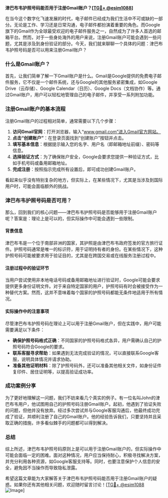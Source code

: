 **津巴布韦护照号码能否用于注册Gmail账户？[[TG💪+ @esim1088](https://t.me/s/esim1088)]**

在当今这个数字化飞速发展的时代，电子邮件已经成为我们生活中不可或缺的一部分。无论是工作、学习还是日常沟通，电子邮件都扮演着重要的角色。而Google旗下的Gmail作为全球最受欢迎的电子邮件服务之一，自然成为了许多人首选的邮箱平台。然而，对于一些身处海外的用户来说，注册Gmail账户可能会遇到一些问题，尤其是涉及到身份验证的部分。今天，我们就来聊聊一个具体的问题：津巴布韦护照号码是否可以用来注册Gmail账户？

### 什么是Gmail账户？

首先，让我们简单了解一下Gmail账户是什么。Gmail是Google提供的免费电子邮件服务，它不仅是一个邮件系统，还与Google的其他服务紧密集成，如Google Drive（云存储）、Google Calendar（日历）、Google Docs（文档协作）等。通过Gmail账户，用户可以轻松地管理自己的电子邮件，并享受一系列附加功能。

### 注册Gmail账户的基本流程

注册Gmail账户的过程相对简单，通常需要以下几个步骤：

1. **访问Gmail官网**：打开浏览器，输入“www.gmail.com”进入Gmail官方网站。
2. **点击“创建账户”**：在登录页面找到“创建账户”按钮并点击。
3. **填写基本信息**：根据提示输入您的名字、用户名（即邮箱地址前缀）、密码等信息。
4. **选择验证方式**：为了确保账户安全，Google会要求您提供一种验证方式，比如手机号码或备用邮箱地址。
5. **完成注册**：按照指示完成所有设置后，即可成功创建Gmail账户。

看起来似乎没有特别复杂的地方，但实际上，在某些情况下，尤其是当涉及到国际用户时，可能会面临额外的挑战。

### 津巴布韦护照号码是否可用？

那么，回到我们的核心问题——津巴布韦护照号码是否能够用于注册Gmail账户呢？答案是：理论上是可以的，但实际操作中可能会遇到一些限制。

#### 背景信息

津巴布韦是一个位于南部非洲的国家，其护照是由津巴布韦政府签发的官方旅行证件。护照号码通常是唯一的标识符，用于证明持有者的身份。在某些情况下，这种护照号码可能被要求用于验证目的，尤其是在跨国交易或在线服务注册过程中。

#### 注册过程中的验证环节

当用户尝试使用非本地电话号码或备用邮箱地址进行验证时，Google可能会要求提供更多身份证明文件。对于来自特定国家的用户，护照号码有时会被接受作为一种替代方案。然而，这并不意味着每个国家的护照号码都能无条件地适用于所有情况。

#### 实际操作中的注意事项

尽管津巴布韦护照号码在理论上可以用于注册Gmail账户，但在实践中，用户可能需要满足以下条件：

- **确保护照号码格式正确**：不同国家的护照号码格式各异，用户需确认自己的护照号码符合Google的要求。
- **联系客服寻求帮助**：如果遇到无法完成验证的情况，可以直接联系Google客服，说明具体情况并请求协助。
- **准备其他证明材料**：除了护照号码外，还可以准备其他相关文件，如身份证件复印件、居住证明等，以提高验证成功率。

### 成功案例分享

为了更好地理解这一问题，我们不妨来看几个真实的例子。有一位名叫John的津巴布韦用户，他试图用自己的护照号码注册Gmail账户。起初，他遇到了验证失败的问题，但他并没有放弃。经过多次尝试并与Google客服沟通后，他最终成功完成了验证，并顺利注册了自己的Gmail账户。他的经验告诉我们，只要坚持并且采取正确的措施，许多看似棘手的问题都可以得到解决。

### 总结

综上所述，津巴布韦护照号码原则上是可以用于注册Gmail账户的，但实际操作中可能会面临一定的困难。面对这种情况，用户应当保持耐心，积极寻找解决方案，并充分利用各种资源，如Google客服支持等。同时，也要注意保护个人信息的安全，避免因不当操作而导致隐私泄露。

希望这篇文章能为大家解答关于津巴布韦护照号码能否用于注册Gmail账户的疑惑。如果你还有其他相关问题，欢迎随时留言讨论！[[TG💪+ @esim1088](https://t.me/s/esim1088) ![Image](https://i.postimg.cc/4NQfJmqS/Snipaste-2025-05-13-00-14-12.png)]